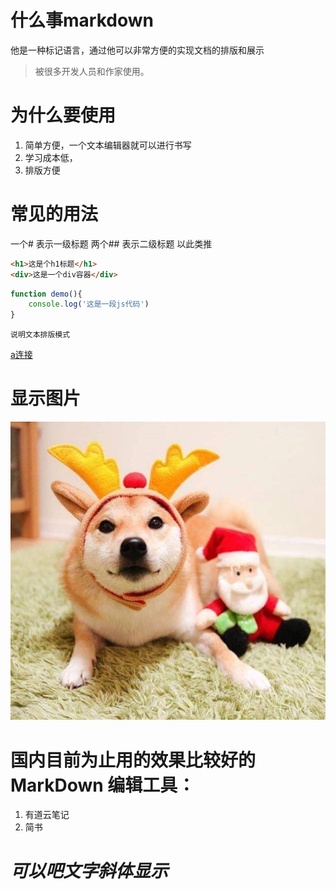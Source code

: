 # 什么事markdown
 
 他是一种标记语言，通过他可以非常方便的实现文档的排版和展示
 >被很多开发人员和作家使用。



# 为什么要使用
1. 简单方便，一个文本编辑器就可以进行书写
2. 学习成本低，
3. 排版方便


# 常见的用法
 一个# 表示一级标题
 两个## 表示二级标题
 以此类推

 ```html
 <h1>这是个h1标题</h1>
 <div>这是一个div容器</div>
 ```

 ```js
 function demo(){
     console.log('这是一段js代码')
 }
 ```

 ```
说明文本排版模式
 ```

 [a连接](http://www.baidu.com)

 # 显示图片

 ![](img/timg.jpg)

 # 国内目前为止用的效果比较好的 MarkDown 编辑工具：
 1. 有道云笔记
 2. 简书

 # *可以吧文字斜体显示*